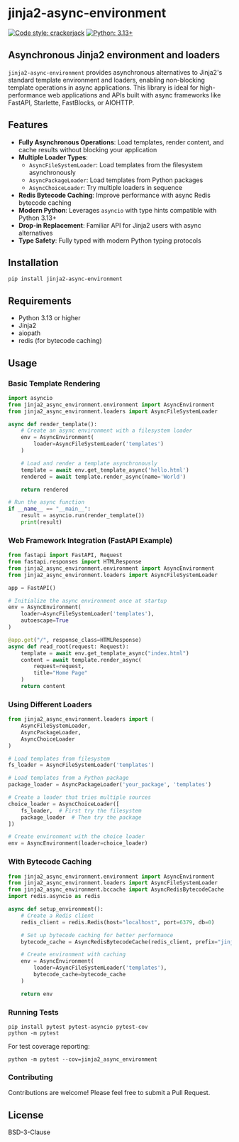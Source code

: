 # jinja2-async-environment

[![Code style: crackerjack](https://img.shields.io/badge/code%20style-crackerjack-000042)](https://github.com/lesleslie/crackerjack)
[![Python: 3.13+](https://img.shields.io/badge/python-3.13%2B-green)](https://www.python.org/downloads/)


## Asynchronous Jinja2 environment and loaders

`jinja2-async-environment` provides asynchronous alternatives to Jinja2's standard template environment and loaders, enabling non-blocking template operations in async applications. This library is ideal for high-performance web applications and APIs built with async frameworks like FastAPI, Starlette, FastBlocks, or AIOHTTP.

## Features

- **Fully Asynchronous Operations**: Load templates, render content, and cache results without blocking your application
- **Multiple Loader Types**:
  - `AsyncFileSystemLoader`: Load templates from the filesystem asynchronously
  - `AsyncPackageLoader`: Load templates from Python packages
  - `AsyncChoiceLoader`: Try multiple loaders in sequence
- **Redis Bytecode Caching**: Improve performance with async Redis bytecode caching
- **Modern Python**: Leverages `asyncio` with type hints compatible with Python 3.13+
- **Drop-in Replacement**: Familiar API for Jinja2 users with async alternatives
- **Type Safety**: Fully typed with modern Python typing protocols

## Installation

```
pip install jinja2-async-environment
```

## Requirements

- Python 3.13 or higher
- Jinja2
- aiopath
- redis (for bytecode caching)

## Usage

### Basic Template Rendering

```python
import asyncio
from jinja2_async_environment.environment import AsyncEnvironment
from jinja2_async_environment.loaders import AsyncFileSystemLoader

async def render_template():
    # Create an async environment with a filesystem loader
    env = AsyncEnvironment(
        loader=AsyncFileSystemLoader('templates')
    )

    # Load and render a template asynchronously
    template = await env.get_template_async('hello.html')
    rendered = await template.render_async(name='World')

    return rendered

# Run the async function
if __name__ == "__main__":
    result = asyncio.run(render_template())
    print(result)
```

### Web Framework Integration (FastAPI Example)

```python
from fastapi import FastAPI, Request
from fastapi.responses import HTMLResponse
from jinja2_async_environment.environment import AsyncEnvironment
from jinja2_async_environment.loaders import AsyncFileSystemLoader

app = FastAPI()

# Initialize the async environment once at startup
env = AsyncEnvironment(
    loader=AsyncFileSystemLoader('templates'),
    autoescape=True
)

@app.get("/", response_class=HTMLResponse)
async def read_root(request: Request):
    template = await env.get_template_async("index.html")
    content = await template.render_async(
        request=request,
        title="Home Page"
    )
    return content
```

### Using Different Loaders

```python
from jinja2_async_environment.loaders import (
    AsyncFileSystemLoader,
    AsyncPackageLoader,
    AsyncChoiceLoader
)

# Load templates from filesystem
fs_loader = AsyncFileSystemLoader('templates')

# Load templates from a Python package
package_loader = AsyncPackageLoader('your_package', 'templates')

# Create a loader that tries multiple sources
choice_loader = AsyncChoiceLoader([
    fs_loader,  # First try the filesystem
    package_loader  # Then try the package
])

# Create environment with the choice loader
env = AsyncEnvironment(loader=choice_loader)
```

### With Bytecode Caching

```python
from jinja2_async_environment.environment import AsyncEnvironment
from jinja2_async_environment.loaders import AsyncFileSystemLoader
from jinja2_async_environment.bccache import AsyncRedisBytecodeCache
import redis.asyncio as redis

async def setup_environment():
    # Create a Redis client
    redis_client = redis.Redis(host="localhost", port=6379, db=0)

    # Set up bytecode caching for better performance
    bytecode_cache = AsyncRedisBytecodeCache(redis_client, prefix="jinja2_")

    # Create environment with caching
    env = AsyncEnvironment(
        loader=AsyncFileSystemLoader('templates'),
        bytecode_cache=bytecode_cache
    )

    return env
```

### Running Tests

```
pip install pytest pytest-asyncio pytest-cov
python -m pytest
```

For test coverage reporting:

```
python -m pytest --cov=jinja2_async_environment
```

### Contributing

Contributions are welcome! Please feel free to submit a Pull Request.

## License

BSD-3-Clause
